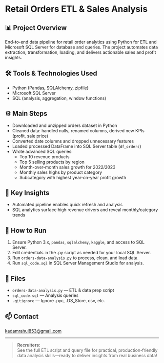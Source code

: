 # Retail Orders ETL & Sales Analysis

## 📊 Project Overview
End-to-end data pipeline for retail order analytics using Python for ETL and Microsoft SQL Server for database and queries. The project automates data extraction, transformation, loading, and delivers actionable sales and profit insights.

## 🛠 Tools & Technologies Used
- Python (Pandas, SQLAlchemy, zipfile)
- Microsoft SQL Server
- SQL (analysis, aggregation, window functions)

## ⚙️ Main Steps
- Downloaded and unzipped orders dataset in Python
- Cleaned data: handled nulls, renamed columns, derived new KPIs (profit, sale price)
- Converted date columns and dropped unnecessary features
- Loaded processed DataFrame into SQL Server table (`df_orders`)
- Wrote advanced SQL queries:
  - Top 10 revenue products
  - Top 5 selling products by region
  - Month-over-month sales growth for 2022/2023
  - Monthly sales highs by product category
  - Subcategory with highest year-on-year profit growth

## 🚀 Key Insights
- Automated pipeline enables quick refresh and analysis
- SQL analytics surface high revenue drivers and reveal monthly/category trends

## 🔗 How to Run
1. Ensure Python 3.x, `pandas`, `sqlalchemy`, `kaggle`, and access to SQL Server.
2. Edit credentials in the .py script as needed for your local SQL Server.
3. Run `orders-data-analysis.py` to process, clean, and load data.
4. Run `sql_code.sql` in SQL Server Management Studio for analysis.

## 📄 Files
- `orders-data-analysis.py` — ETL & data prep script
- `sql_code.sql` — Analysis queries
- `.gitignore` — Ignore .pyc, .DS_Store, csv, etc.

## 📫 Contact
kadamrahul853@gmail.com

---

> **Recruiters:**  
See the full ETL script and query file for practical, production-friendly data analysis skills—ready to deliver insights from real business data!
